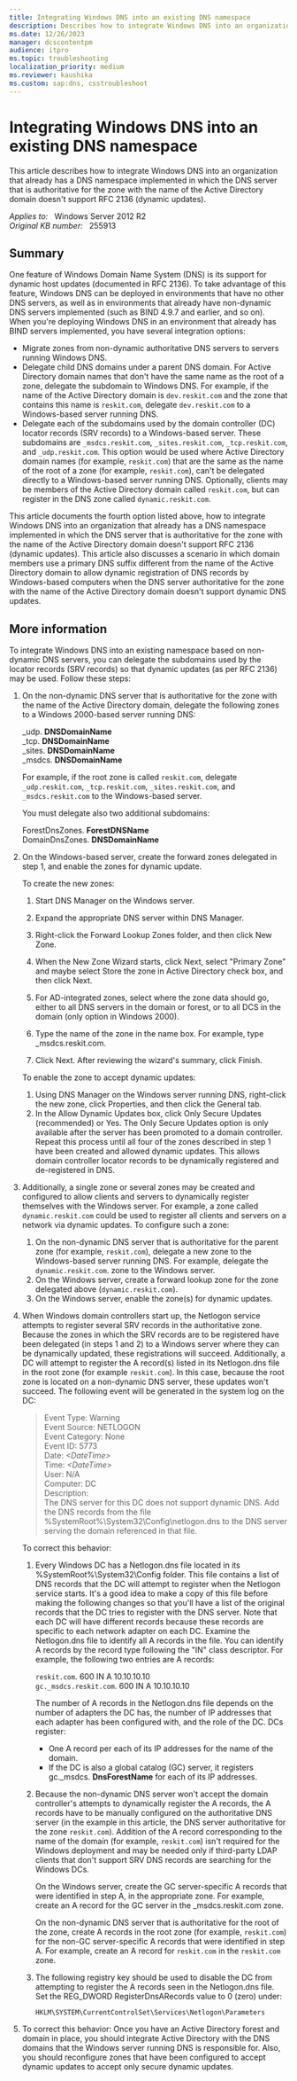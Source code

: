 ```yaml
---
title: Integrating Windows DNS into an existing DNS namespace
description: Describes how to integrate Windows DNS into an organization that already has a DNS namespace implemented in which the DNS server that is authoritative for the zone with the name of the Active Directory domain doesn't support RFC 2136 (dynamic updates).
ms.date: 12/26/2023
manager: dcscontentpm
audience: itpro
ms.topic: troubleshooting
localization_priority: medium
ms.reviewer: kaushika
ms.custom: sap:dns, csstroubleshoot
---
```

# Integrating Windows DNS into an existing DNS namespace

This article describes how to integrate Windows DNS into an organization that already has a DNS namespace implemented in which the DNS server that is authoritative for the zone with the name of the Active Directory domain doesn't support RFC 2136 (dynamic updates).

_Applies to:_ &nbsp; Windows Server 2012 R2  
_Original KB number:_ &nbsp; 255913

## Summary

One feature of Windows Domain Name System (DNS) is its support for dynamic host updates (documented in RFC 2136). To take advantage of this feature, Windows DNS can be deployed in environments that have no other DNS servers, as well as in environments that already have non-dynamic DNS servers implemented (such as BIND 4.9.7 and earlier, and so on). When you're deploying Windows DNS in an environment that already has BIND servers implemented, you have several integration options:

- Migrate zones from non-dynamic authoritative DNS servers to servers running Windows DNS.
- Delegate child DNS domains under a parent DNS domain. For Active Directory domain names that don't have the same name as the root of a zone, delegate the subdomain to Windows DNS. For example, if the name of the Active Directory domain is `dev.reskit.com` and the zone that contains this name is `reskit.com`, delegate `dev.reskit.com` to a Windows-based server running DNS.
- Delegate each of the subdomains used by the domain controller (DC) locator records (SRV records) to a Windows-based server. These subdomains are `_msdcs.reskit.com`, `_sites.reskit.com`, `_tcp.reskit.com`, and `_udp.reskit.com`. This option would be used where Active Directory domain names (for example, `reskit.com`) that are the same as the name of the root of a zone (for example, `reskit.com`), can't be delegated directly to a Windows-based server running DNS. Optionally, clients may be members of the Active Directory domain called `reskit.com`, but can register in the DNS zone called `dynamic.reskit.com`.  

This article documents the fourth option listed above, how to integrate Windows DNS into an organization that already has a DNS namespace implemented in which the DNS server that is authoritative for the zone with the name of the Active Directory domain doesn't support RFC 2136 (dynamic updates). This article also discusses a scenario in which domain members use a primary DNS suffix different from the name of the Active Directory domain to allow dynamic registration of DNS records by Windows-based computers when the DNS server authoritative for the zone with the name of the Active Directory domain doesn't support dynamic DNS updates.  

## More information

To integrate Windows DNS into an existing namespace based on non-dynamic DNS servers, you can delegate the subdomains used by the locator records (SRV records) so that dynamic updates (as per RFC 2136) may be used. Follow these steps:  

1. On the non-dynamic DNS server that is authoritative for the zone with the name of the Active Directory domain, delegate the following zones to a Windows 2000-based server running DNS:

    _udp. **DNSDomainName**  
    _tcp. **DNSDomainName**  
    _sites. **DNSDomainName**  
    _msdcs. **DNSDomainName**  

    For example, if the root zone is called `reskit.com`, delegate `_udp.reskit.com`, `_tcp.reskit.com`, `_sites.reskit.com`, and `_msdcs.reskit.com` to the Windows-based server.  

    You must delegate also two additional subdomains:

    ForestDnsZones. **ForestDNSName**  
    DomainDnsZones. **DNSDomainName**  

2. On the Windows-based server, create the forward zones delegated in step 1, and enable the zones for dynamic update.

    To create the new zones:

      1. Start DNS Manager on the Windows server.  

      2. Expand the appropriate DNS server within DNS Manager.
      3. Right-click the Forward Lookup Zones folder, and then click New Zone.
      4. When the New Zone Wizard starts, click Next, select "Primary Zone" and maybe select Store the zone in Active Directory check box, and then click Next.
      5. For AD-integrated zones, select where the zone data should go, either to all DNS servers in the domain or forest, or to all DCS in the domain (only option in Windows 2000).
      6. Type the name of the zone in the name box. For example, type _msdcs.reskit.com.
      7. Click Next. After reviewing the wizard's summary, click Finish.

    To enable the zone to accept dynamic updates:

    1. Using DNS Manager on the Windows server running DNS, right-click the new zone, click Properties, and then click the General tab.
    2. In the Allow Dynamic Updates box, click Only Secure Updates (recommended) or Yes. The Only Secure Updates option is only available after the server has been promoted to a domain controller. Repeat this process until all four of the zones described in step 1 have been created and allowed dynamic updates. This allows domain controller locator records to be dynamically registered and de-registered in DNS.

3. Additionally, a single zone or several zones may be created and configured to allow clients and servers to dynamically register themselves with the Windows server. For example, a zone called `dynamic.reskit.com` could be used to register all clients and servers on a network via dynamic updates. To configure such a zone:
      1. On the non-dynamic DNS server that is authoritative for the parent zone (for example, `reskit.com`), delegate a new zone to the Windows-based server running DNS. For example, delegate the `dynamic.reskit.com`. zone to the Windows server.
      2. On the Windows server, create a forward lookup zone for the zone delegated above (`dynamic.reskit.com`).
      3. On the Windows server, enable the zone(s) for dynamic updates.
4. When Windows domain controllers start up, the Netlogon service attempts to register several SRV records in the authoritative zone. Because the zones in which the SRV records are to be registered have been delegated (in steps 1 and 2) to a Windows server where they can be dynamically updated, these registrations will succeed. Additionally, a DC will attempt to register the A record(s) listed in its Netlogon.dns file in the root zone (for example `reskit.com`). In this case, because the root zone is located on a non-dynamic DNS server, these updates won't succeed. The following event will be generated in the system log on the DC:

    > Event Type: Warning  
    Event Source: NETLOGON  
    Event Category: None  
    Event ID: 5773  
    Date: *\<DateTime>*  
    Time: *\<DateTime>*  
    User: N/A  
    Computer: DC  
    Description:  
    The DNS server for this DC does not support dynamic DNS. Add the DNS records from the file %SystemRoot%\System32\Config\netlogon.dns to the DNS server serving the domain referenced in that file.

    To correct this behavior:

    1. Every Windows DC has a Netlogon.dns file located in its %SystemRoot%\System32\Config folder. This file contains a list of DNS records that the DC will attempt to register when the Netlogon service starts. It's a good idea to make a copy of this file before making the following changes so that you'll have a list of the original records that the DC tries to register with the DNS server. Note that each DC will have different records because these records are specific to each network adapter on each DC. Examine the Netlogon.dns file to identify all A records in the file. You can identify A records by the record type following the "IN" class descriptor. For example, the following two entries are A records:

        `reskit.com`. 600 IN A 10.10.10.10  
        `gc._msdcs.reskit.com`. 600 IN A 10.10.10.10  

        The number of A records in the Netlogon.dns file depends on the number of adapters the DC has, the number of IP addresses that each adapter has been configured with, and the role of the DC. DCs register:

       - One A record per each of its IP addresses for the name of the domain.
       - If the DC is also a global catalog (GC) server, it registers gc._msdcs. **DnsForestName** for each of its IP addresses.

    2. Because the non-dynamic DNS server won't accept the domain controller's attempts to dynamically register the A records, the A records have to be manually configured on the authoritative DNS server (in the example in this article, the DNS server authoritative for the zone `reskit.com`). Addition of the A record corresponding to the name of the domain (for example, `reskit.com`) isn't required for the Windows deployment and may be needed only if third-party LDAP clients that don't support SRV DNS records are searching for the Windows DCs.

        On the Windows server, create the GC server-specific A records that were identified in step A, in the appropriate zone. For example, create an A record for the GC server in the _msdcs.reskit.com zone.

        On the non-dynamic DNS server that is authoritative for the root of the zone, create A records in the root zone (for example, `reskit.com`) for the non-GC server-specific A records that were identified in step A. For example, create an A record for `reskit.com` in the `reskit.com` zone.

    3. The following registry key should be used to disable the DC from attempting to register the A records seen in the Netlogon.dns file. Set the REG_DWORD RegisterDnsARecords value to 0 (zero) under:

        `HKLM\SYSTEM\CurrentControlSet\Services\Netlogon\Parameters`

5. To correct this behavior: Once you have an Active Directory forest and domain in place, you should integrate Active Directory with the DNS domains that the Windows server running DNS is responsible for. Also, you should reconfigure zones that have been configured to accept dynamic updates to accept only secure dynamic updates.  
